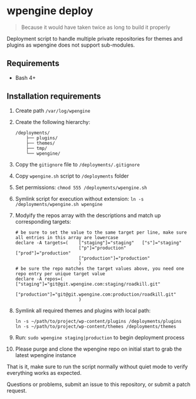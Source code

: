 wpengine deploy
===============
> Because it would have taken twice as long to build it properly

Deployment script to handle multiple private repositories for themes and
plugins as wpengine does not support sub-modules.

Requirements
------------
- Bash 4+

Installation requirements
-------------------------
1. Create path `/var/log/wpengine`
2. Create the following hierarchy:

	```
	/deployments/
		├── plugins/
		├── themes/
		├── tmp/
		└── wpengine/
	```
3. Copy the `gitignore` file to `/deployments/.gitignore`
4. Copy `wpengine.sh` script to `/deployments` folder
5. Set permissions: `chmod 555 /deployments/wpengine.sh`
6. Symlink script for execution without extension: `ln -s /deployments/wpengine.sh wpengine`
7. Modyify the repos array with the descriptions and match up corresponding targets:

	```
	# be sure to set the value to the same target per line, make sure all entries in this array are lowercase
	declare -A targets=(    ["staging"]="staging"   ["s"]="staging"
	                        ["p"]="production"      ["prod"]="production"
							["production"]="production"
							)
	# be sure the repo matches the target values above, you need one repo entry per unique target value
	declare -A repos=(      ["staging"]="git@git.wpengine.com:staging/roadkill.git"
							["production"]="git@git.wpengine.com:production/roadkill.git"
							)
	```

8. Symlink all required themes and plugins with local path:

	```
	ln -s ~/path/to/project/wp-content/plugins /deployments/plugins
	ln -s ~/path/to/project/wp-content/themes /deployments/themes
	```

9. Run: `sudo wpengine staging|production` to begin deployment process

10. Please purge and clone the wpengine repo on initial start to grab the latest
	wpengine instance

That is it, make sure to run the script normally without quiet mode to verify
everything works as expected.

Questions or problems, submit an issue to this repository, or submit a patch
request.
